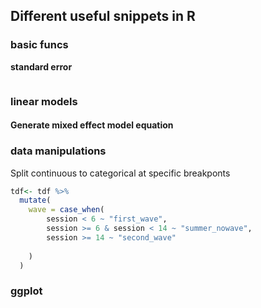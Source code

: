 ## Different useful snippets in R

### basic funcs

**standard error**

```r


```

### linear models

#### Generate mixed effect model equation
<script src="https://gist.github.com/ozika/f9045775a5cff21f69c7ef2336cd773d.js"></script>

### data manipulations

Split continuous to categorical at specific breakponts

```r
tdf<- tdf %>% 
  mutate(
    wave = case_when(
        session < 6 ~ "first_wave",   
        session >= 6 & session < 14 ~ "summer_nowave", 
        session >= 14 ~ "second_wave"
        
    )
  )
```

### ggplot

